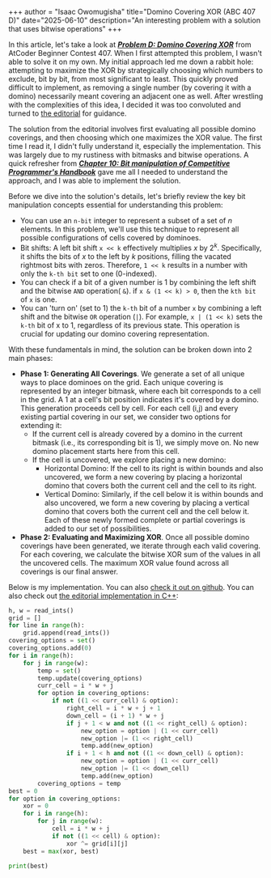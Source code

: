 +++ 
author = "Isaac Owomugisha" 
title="Domino Covering XOR (ABC 407 D)" 
date="2025-06-10" 
description="An interesting problem with a solution that uses bitwise operations"
+++

In this article, let's take a look at [***Problem D: Domino Covering XOR***](https://atcoder.jp/contests/abc407/tasks/abc407_d) from AtCoder Beginner Contest 407. 
When I first attempted this problem, I wasn't able to solve it on my own. My initial approach led me down a rabbit hole: 
attempting to maximize the XOR by strategically choosing which numbers to exclude, bit by bit, from most significant to least. 
This quickly proved difficult to implement, as removing a single number (by covering it with a domino) necessarily meant covering an adjacent one as well. 
After wrestling with the complexities of this idea, I decided it was too convoluted and turned to [the editorial](https://atcoder.jp/contests/abc407/editorial/13113) for guidance.

The solution from the editorial involves first evaluating all possible domino coverings, and then choosing which one maximizes the XOR value. 
The first time I read it, I didn't fully understand it, especially the implementation. This was largely due to my rustiness with bitmasks and bitwise operations.
A quick refresher from [***Chapter 10: Bit manipulation of Competitive Programmer's Handbook***](https://cses.fi/book/book.pdf) gave me all I needed to understand the approach, and I was able to implement the solution. 

Before we dive into the solution's details, let's briefly review the key bit manipulation concepts essential for understanding this problem:
- You can use an `n-bit` integer to represent a subset of a set of $n$ elements. In this problem, we'll use this technique to represent all possible configurations of cells covered by dominoes.
- Bit shifts: A left bit shift `x << k` effectively multiplies $x$ by $2^k$. Specifically, it shifts the bits of $x$ to the left by $k$ positions, filling the vacated rightmost bits with zeros. Therefore, `1 << k` results in a number with only the `k-th bit` set to one (0-indexed).
- You can check if a bit of a given number is 1 by combining the left shift and the bitwise `AND` operation( `&`). if `x & (1 << k) > 0`, then the `kth bit` of `x` is one.
- You can 'turn on' (set to 1) the `k-th` bit of a number `x` by combining a left shift and the bitwise `OR` operation (`|`). For example, `x | (1 << k)` sets the `k-th` bit of x to 1, regardless of its previous state. This operation is crucial for updating our domino covering representation.

With these fundamentals in mind, the solution can be broken down into 2 main phases:
- **Phase 1: Generating All Coverings**. We generate a set of all unique ways to place dominoes on the grid. Each unique covering is represented by an integer bitmask, where each bit corresponds to a cell in the grid. A 1 at a cell's bit position indicates it's covered by a domino.
This generation proceeds cell by cell. For each cell (i,j) and every existing partial covering in our set, we consider two options for extending it:
  - If the current cell is already covered by a domino in the current bitmask (i.e., its corresponding bit is 1), we simply move on. No new domino placement starts here from this cell.
  - If the cell is uncovered, we explore placing a new domino:
    - Horizontal Domino: If the cell to its right is within bounds and also uncovered, we form a new covering by placing a horizontal domino that covers both the current cell and the cell to its right.
    - Vertical Domino: Similarly, if the cell below it is within bounds and also uncovered, we form a new covering by placing a vertical domino that covers both the current cell and the cell below it. Each of these newly formed complete or partial coverings is added to our set of possibilities.
- **Phase 2: Evaluating and Maximizing XOR**. Once all possible domino coverings have been generated, we iterate through each valid covering. For each covering, we calculate the bitwise XOR sum of the values in all the uncovered cells. The maximum XOR value found across all coverings is our final answer.

Below is my implementation. You can also [check it out on github](https://github.com/cmplx-xyttmt/competitive-programming/blob/main/python/src/atcoder/abc407/D.py). You can also check out [the editorial implementation in C++](https://atcoder.jp/contests/abc407/editorial/13113):
```python
h, w = read_ints()  
grid = []  
for line in range(h):  
    grid.append(read_ints())  
covering_options = set()  
covering_options.add(0)  
for i in range(h):  
    for j in range(w):  
        temp = set()  
        temp.update(covering_options)  
        curr_cell = i * w + j  
        for option in covering_options:  
            if not ((1 << curr_cell) & option):  
                right_cell = i * w + j + 1  
                down_cell = (i + 1) * w + j  
                if j + 1 < w and not ((1 << right_cell) & option):  
                    new_option = option | (1 << curr_cell)  
                    new_option |= (1 << right_cell)  
                    temp.add(new_option)  
                if i + 1 < h and not ((1 << down_cell) & option):  
                    new_option = option | (1 << curr_cell)  
                    new_option |= (1 << down_cell)  
                    temp.add(new_option)  
        covering_options = temp  
best = 0  
for option in covering_options:  
    xor = 0  
    for i in range(h):  
        for j in range(w):  
            cell = i * w + j  
            if not ((1 << cell) & option):  
                xor ^= grid[i][j]  
    best = max(xor, best)  
  
print(best)
```
